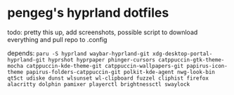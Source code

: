 # pengeg's hyprland dotfiles

todo: pretty this up, add screenshots, possible script to download everything and pull repo to .config

depends:
`paru -S hyprland waybar-hyprland-git xdg-desktop-portal-hyprland-git hyprshot hyprpaper phinger-cursors catppuccin-gtk-theme-mocha catppuccin-kde-theme-git catppuccin-wallpapers-git papirus-icon-theme papirus-folders-catppuccin-git polkit-kde-agent nwg-look-bin qt5ct udiske dunst wlsunset wl-clipboard fuzzel cliphist firefox alacritty dolphin pamixer playerctl brightnessctl swaylock`
